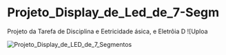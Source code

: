# Projeto_Display_de_Led_de_7-Segm
Projeto da Tarefa de Disciplina e Eetricidade ásica, e Eletrôia D
![Uploa

![Projeto_Display_de_LED_de_7_Segmentos](https://github.com/user-attachments/assets/9eec8055-4d3a-4ee0-8d12-18627fa1eed5)
